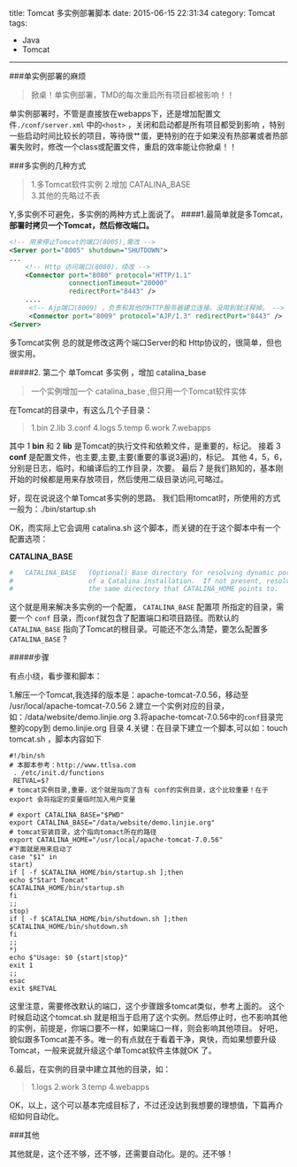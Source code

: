 title: Tomcat 多实例部署脚本
date: 2015-06-15 22:31:34
category: Tomcat
tags: 
- Java 
- Tomcat
---

###单实例部署的麻烦

> 掀桌！单实例部署，TMD的每次重启所有项目都被影响！！


单实例部署时，不管是直接放在webapps下，还是增加配置文件`./conf/server.xml` 中的`<host>` ，关闭和启动都是所有项目都受到影响 ，特别一些启动时间比较长的项目，等待很艹蛋，更特别的在于如果没有热部署或者热部署失败时，修改一个class或配置文件，重启的效率能让你掀桌！！

###多实例的几种方式

> 1.多Tomcat软件实例
> 2.增加 CATALINA_BASE  
> 3.其他的先略过不表

Y,多实例不可避免，多实例的两种方式上面说了。
####1.最简单就是多Tomcat，
**部署时拷贝一个Tomcat，然后修改端口。**
```xml
<!-- 用来停止Tomcat的端口(8005),需改 -->
<Server port="8005" shutdown="SHUTDOWN">
...
	<!-- Http 访问端口(8080)，续改 -->
	<Connector port="8080" protocol="HTTP/1.1"
               connectionTimeout="20000"
               redirectPort="8443" />
	....
     <!-- Ajp端口(8009) ，负责和其他的HTTP服务器建立连接。没用到就注释掉。 -->
     <Connector port="8009" protocol="AJP/1.3" redirectPort="8443" />
<Server>

```
<!-- more -->

多Tomcat实例 总的就是修改这两个端口Server的和 Http协议的，很简单，但也很实用。

#####2. 第二个  单Tomcat 多实例 ，增加 catalina_base  
> 一个实例增加一个 catalina_base ,但只用一个Tomcat软件实体

在Tomcat的目录中，有这么几个子目录：

> 1.bin
> 2.lib
> 3.conf
> 4.logs
> 5.temp
> 6.work
> 7.webapps

其中 1 **bin** 和 2 **lib** 是Tomcat的执行文件和依赖文件，是重要的，标记。
接着 3 **conf** 是配置文件，也主要,主要,主要(重要的事说3遍)的，标记。
其他 4，5，6，分别是日志，临时，和编译后的工作目录，次要。
最后 7 是我们熟知的，基本刚开始的时候都是用来存放项目，然后使用二级目录访问,可略过。

好，现在说说这个单Tomcat多实例的思路。
我们启用tomcat时，所使用的方式一般为：./bin/startup.sh

OK，而实际上它会调用 catalina.sh 这个脚本，而关键的在于这个脚本中有一个配置选项：

**CATALINA_BASE**
```sh
#   CATALINA_BASE   (Optional) Base directory for resolving dynamic portions
#                   of a Catalina installation.  If not present, resolves to
#                   the same directory that CATALINA_HOME points to.
```
这个就是用来解决多实例的一个配置， `CATALINA_BASE` 配置项 所指定的目录，需要一个 `conf` 目录，而`conf`就包含了配置端口和项目路径。而默认的`CATALINA_BASE` 指向了Tomcat的根目录。可能还不怎么清楚，要怎么配置多`CATALINA_BASE` ?

#####步骤

有点小绕，看步骤和脚本：

1.解压一个Tomcat,我选择的版本是：apache-tomcat-7.0.56，移动至 /usr/local/apache-tomcat-7.0.56
2.建立一个实例对应的目录，如：/data/website/demo.linjie.org
3.将apache-tomcat-7.0.56中的`conf`目录完整的copy到 demo.linjie.org 目录
4.关键：在目录下建立一个脚本,可以如：touch tomcat.sh ，脚本内容如下

```
#!/bin/sh
# 本脚本参考：http://www.ttlsa.com
 . /etc/init.d/functions
 RETVAL=$?
# tomcat实例目录,重要，这个就是指向了含有 conf的实例目录，这个比较重要！在于 export 会将指定的变量临时加入用户变量

# export CATALINA_BASE="$PWD"
export CATALINA_BASE="/data/website/demo.linjie.org"
# tomcat安装目录，这个指向tomact所在的路径
export CATALINA_HOME="/usr/local/apache-tomcat-7.0.56"
#下面就是用来启动了
case "$1" in
start)
if [ -f $CATALINA_HOME/bin/startup.sh ];then
echo $"Start Tomcat"
$CATALINA_HOME/bin/startup.sh
fi
;;
stop)
if [ -f $CATALINA_HOME/bin/shutdown.sh ];then
$CATALINA_HOME/bin/shutdown.sh
fi
;;
*)
echo $"Usage: $0 {start|stop}"
exit 1
;;
esac
exit $RETVAL
```
这里注意，需要修改默认的端口，这个步骤跟多tomcat类似，参考上面的。
这个时候启动这个tomcat.sh 就是相当于启用了这个实例。然后停止时，也不影响其他的实例，前提是，你端口要不一样，如果端口一样，则会影响其他项目。
好吧，貌似跟多Tomcat差不多。唯一的有点就在于看着干净，爽快，而如果想要升级Tomcat，一般来说就升级这个单Tomcat软件主体就OK 了。



6.最后，在实例的目录中建立其他的目录，如：

> 1.logs
> 2.work
> 3.temp
> 4.webapps

OK，以上，这个可以基本完成目标了，不过还没达到我想要的理想值，下篇再介绍如何自动化。

###其他

其他就是，这个还不够，还不够，还需要自动化。是的。还不够！

